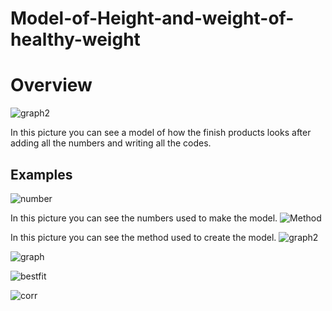  # Model-of-Height-and-weight-of-healthy-weight
# Overview 
![graph2](https://github.com/MohamedHassan47/Model-of-Height-and-weight-of-healthy-weight/assets/146730782/18418c92-faa2-415d-91e5-52df1890ea9c)

 In this picture you can see a model of how the finish products looks after adding all the numbers and writing all the codes.
## Examples 
![number](https://github.com/MohamedHassan47/Model-of-Height-and-weight-of-healthy-weight/assets/146730782/7f1ed300-cfdd-4a7b-a2b3-2939be0c9b39)

In this picture you can see the numbers used to make the model.
![Method](https://github.com/MohamedHassan47/Model-of-Height-and-weight-of-healthy-weight/assets/146730782/8777fdaf-a5b6-4022-b104-c9863a95a1c4)

In this picture you can see the method used to create the model. 
![graph2](https://github.com/MohamedHassan47/Model-of-Height-and-weight-of-healthy-weight/assets/146730782/41b63923-1032-47c1-8eb8-f17519141284)

![graph](https://github.com/MohamedHassan47/Model-of-Height-and-weight-of-healthy-weight/assets/146730782/866fe57e-0365-4eb4-ac3f-59c1903fbb67)

![bestfit](https://github.com/MohamedHassan47/Model-of-Height-and-weight-of-healthy-weight/assets/146730782/70056723-265c-4f2a-a845-d7aaf95de520)

![corr](https://github.com/MohamedHassan47/Model-of-Height-and-weight-of-healthy-weight/assets/146730782/4164321d-b5f8-4491-b037-08b19d31c85d)
